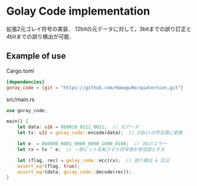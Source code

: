 # Golay Code implementation

拡張2元ゴレイ符号の実装．
12bitの元データに対して，3bitまでの誤り訂正と4bitまでの誤り検出が可能．

## Example of use

Cargo.toml

```toml
[dependencies]
goray_code = {git = "https://github.com/HamaguRe/quaternion.git"}
```

src/main.rs

```rust
use goray_code;

main() {
    let data: u16 = 0b0010_0111_0011;  // 元データ
    let tx: u32 = golay_code::encode(data);  // 24bitの符合語に変換

    let e  = 0b0000_0001_0000_0000_1000_0100;  // 3bitエラー
    let rx = tx ^ e;  // 一部ビット反転させた符号語を受信語とする

    let (flag, rec) = golay_code::ecc(rx);  // 誤り検出 & 訂正
    assert_eq!(flag, true);
    assert_eq!(data, golay_code::decode(rec));
}
```
